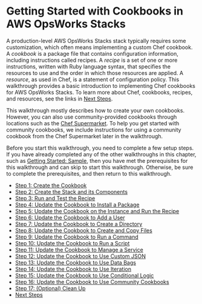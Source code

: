 # Getting Started with Cookbooks in AWS OpsWorks Stacks<a name="gettingstarted-cookbooks"></a>

A production\-level AWS OpsWorks Stacks stack typically requires some customization, which often means implementing a custom Chef cookbook\. A *cookbook* is a package file that contains configuration information, including instructions called recipes\. A *recipe* is a set of one or more instructions, written with Ruby language syntax, that specifies the resources to use and the order in which those resources are applied\. A *resource*, as used in Chef, is a statement of configuration policy\. This walkthrough provides a basic introduction to implementing Chef cookbooks for AWS OpsWorks Stacks\. To learn more about Chef, cookbooks, recipes, and resources, see the links in [Next Steps](gettingstarted-cookbooks-next-steps.md)\.

This walkthrough mostly describes how to create your own cookbooks\. However, you can also use community\-provided cookbooks through locations such as the [Chef Supermarket](https://supermarket.chef.io)\. To help you get started with community cookbooks, we include instructions for using a community cookbook from the Chef Supermarket later in the walkthrough\.

Before you start this walkthrough, you need to complete a few setup steps\. If you have already completed any of the other walkthroughs in this chapter, such as [Getting Started: Sample](gettingstarted-intro.md), then you have met the prerequisites for this walkthrough and can skip to start this walkthrough\. Otherwise, be sure to complete the prerequisites, and then return to this walkthrough\.


+ [Step 1: Create the Cookbook](gettingstarted-cookbooks-create-cookbook.md)
+ [Step 2: Create the Stack and its Components](gettingstarted-cookbooks-create-stack.md)
+ [Step 3: Run and Test the Recipe](gettingstarted-cookbooks-test-recipe.md)
+ [Step 4: Update the Cookbook to Install a Package](gettingstarted-cookbooks-install-package.md)
+ [Step 5: Update the Cookbook on the Instance and Run the Recipe](gettingstarted-cookbooks-copy-cookbook.md)
+ [Step 6: Update the Cookbook to Add a User](gettingstarted-cookbooks-add-user.md)
+ [Step 7: Update the Cookbook to Create a Directory](gettingstarted-cookbooks-create-directory.md)
+ [Step 8: Update the Cookbook to Create and Copy Files](gettingstarted-cookbooks-create-file.md)
+ [Step 9: Update the Cookbook to Run a Command](gettingstarted-cookbooks-run-command.md)
+ [Step 10: Update the Cookbook to Run a Script](gettingstarted-cookbooks-run-script.md)
+ [Step 11: Update the Cookbook to Manage a Service](gettingstarted-cookbooks-manage-service.md)
+ [Step 12: Update the Cookbook to Use Custom JSON](gettingstarted-cookbooks-custom-json.md)
+ [Step 13: Update the Cookbook to Use Data Bags](gettingstarted-cookbooks-data-bags.md)
+ [Step 14: Update the Cookbook to Use Iteration](gettingstarted-cookbooks-iteration.md)
+ [Step 15: Update the Cookbook to Use Conditional Logic](gettingstarted-cookbooks-conditional-logic.md)
+ [Step 16: Update the Cookbook to Use Community Cookbooks](gettingstarted-cookbooks-community-cookbooks.md)
+ [Step 17: \(Optional\) Clean Up](gettingstarted-cookbooks-clean-up.md)
+ [Next Steps](gettingstarted-cookbooks-next-steps.md)